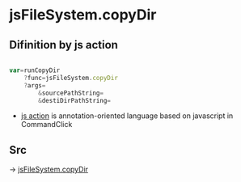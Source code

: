 # jsFileSystem.copyDir

## Difinition by js action

```js.js

var=runCopyDir
	?func=jsFileSystem.copyDir
	?args=
		&sourcePathString=
		&destiDirPathString=
```

- [js action]() is annotation-oriented language based on javascript in CommandClick

## Src

-> [jsFileSystem.copyDir](https://github.com/puutaro/CommandClick/blob/master/app/src/main/java/com/puutaro/commandclick/fragment_lib/terminal_fragment/js_interface/file/JsFileSystem.kt#L243)


